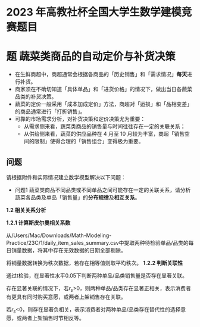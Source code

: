 # 2023 年高教社杯全国大学生数学建模竞赛题目

# 题 蔬菜类商品的自动定价与补货决策

- 在生鲜商超中，商超通常会根据各商品的「历史销售」和「需求情况」**每天**进行补货。
- 商家须在不确切知道「具体单品」和「进货价格」的情况下，做出当日各蔬菜品类的补货决策。
- 蔬菜的定价一般采用「成本加成定价」方法，商超对「运损」和「品相变差」的商品通常进行「打折销售」。
- 可靠的市场需求分析，对补货决策和定价决策尤为重要：
  - 从需求侧来看，蔬菜类商品的销售量与时间往往存在一定的关联关系；
  - 从供给侧来看，蔬菜的供应品种在 4 月至 10 月较为丰富，商超「销售空间的限制」使得合理的「销售组合」变得极为重要。

## 问题

请根据附件和实际情况建立数学模型解决以下问题：

- 问题1 蔬菜类商品不同品类或不同单品之间可能存在一定的关联关系，请分析蔬菜各品类及单品「销售量」的**分布规律**及**相互关系**。

**1.2 相关关系分析**

**1.2.1 计算斯皮尔曼相关系数**

从/Users/Mac/Downloads/Math-Modeling-Practice/23C/1/daily_item_sales_summary.csv中提取两种待检验单品/品类的每日销量数据，将其中存在无效数据的日期全部剔除。

将销量数据转换为秩次数据，若存在相等值则取平均秩次。
**1.2.2 判断关联性**

通过t检验，在显著性水平0.05下判断两种单品/品类销售量是否存在显著关联。

存在显著关联的情况下，若$r_{s}$\>0，则两种单品/品类存在显著正相关，表示消费者有更具有同时购买意愿，或两者上架销售存在关联。

若$r_{s}$\<0，则存在显著负相关，表示消费者对两种单品/品类存在替代性的选择意愿，或两者上架销售时节相反等。
